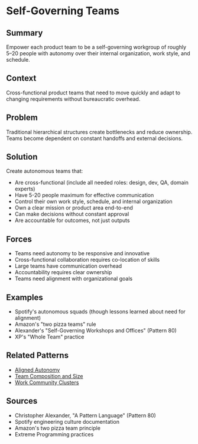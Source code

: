 # Self-Governing Teams

## Summary
Empower each product team to be a self-governing workgroup of roughly 5–20 people with autonomy over their internal organization, work style, and schedule.

## Context
Cross-functional product teams that need to move quickly and adapt to changing requirements without bureaucratic overhead.

## Problem
Traditional hierarchical structures create bottlenecks and reduce ownership. Teams become dependent on constant handoffs and external decisions.

## Solution
Create autonomous teams that:
- Are cross-functional (include all needed roles: design, dev, QA, domain experts)
- Have 5-20 people maximum for effective communication
- Control their own work style, schedule, and internal organization
- Own a clear mission or product area end-to-end
- Can make decisions without constant approval
- Are accountable for outcomes, not just outputs

## Forces
- Teams need autonomy to be responsive and innovative
- Cross-functional collaboration requires co-location of skills
- Large teams have communication overhead
- Accountability requires clear ownership
- Teams need alignment with organizational goals

## Examples
- Spotify's autonomous squads (though lessons learned about need for alignment)
- Amazon's "two pizza teams" rule
- Alexander's "Self-Governing Workshops and Offices" (Pattern 80)
- XP's "Whole Team" practice

## Related Patterns
- [Aligned Autonomy](aligned-autonomy.md)
- [Team Composition and Size](team-composition-size.md)
- [Work Community Clusters](../architectural-spatial/work-community-clusters.md)

## Sources
- Christopher Alexander, "A Pattern Language" (Pattern 80)
- Spotify engineering culture documentation
- Amazon's two pizza team principle
- Extreme Programming practices